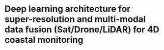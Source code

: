 # Deep learning architecture for super-resolution and multi-modal data fusion (Sat/Drone/LiDAR) for 4D coastal monitoring
